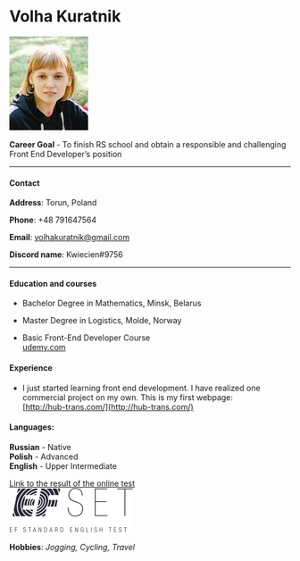 # Volha  Kuratnik

                                       
![my image](img/img2.jpg)

__Career Goal__ - To finish RS school and obtain a responsible and challenging Front End Developer’s position  
****  
#### Contact
__Address__: Torun, Poland  

__Phone__: +48 791647564  

__Email__: volhakuratnik@gmail.com  

__Discord name__: Kwiecien#9756  
****                                                                                       
#### Education and courses
* Bachelor Degree in Mathematics, Minsk, Belarus  

* Master Degree in Logistics, Molde, Norway  
  
* Basic Front-End Developer Course   
[udemy.com](https://www.udemy.com/share/101Wy23@SoAVUfhOxMvH2BEFO7epAmttYr29LsOxMxp-sDshRD1nLVBsvMi3zbeR2HTIIwoP5g==/)

#### Experience
* I just started learning front end development. I have realized one commercial project on my own. This is my first webpage:  
[http://hub-trans.com/](http://hub-trans.com/)
  

#### Languages:                 
__Russian__ - Native         
__Polish__ - Advanced        
__English__ - Upper Intermediate  

[Link to the result of the online test](https://www.efset.org/cert/UNBJ2m)  
![logo](img/logo.svg) 


__Hobbies__: _Jogging, Cycling, Travel_  

